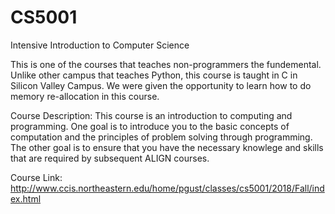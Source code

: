 # CS5001
Intensive Introduction to Computer Science

This is one of the courses that teaches non-programmers the fundemental. Unlike other campus that teaches Python, this course is taught in C in Silicon Valley Campus. We were given the opportunity to learn how to do memory re-allocation in this course.

Course Description: 
This course is an introduction to computing and programming. One goal is to introduce you to the basic concepts of computation and the principles of problem solving through programming. The other goal is to ensure that you have the necessary knowlege and skills that are required by subsequent ALIGN courses.

Course Link: http://www.ccis.northeastern.edu/home/pgust/classes/cs5001/2018/Fall/index.html

